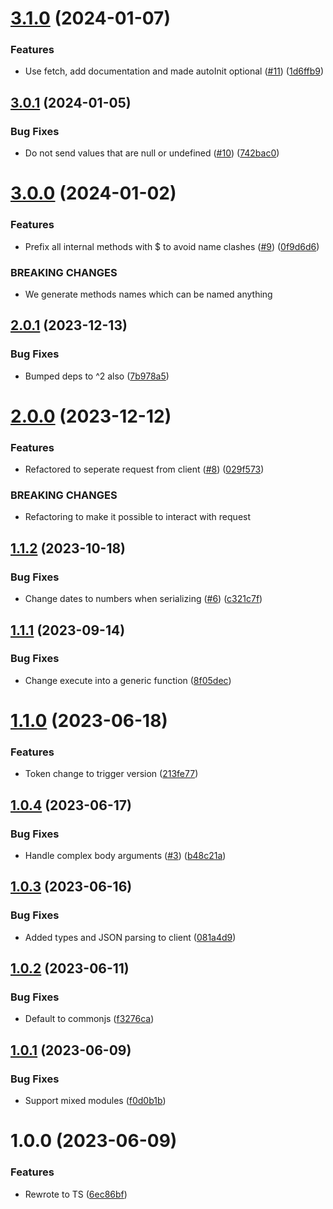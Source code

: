 # [3.1.0](https://github.com/kapetacom/sdk-nodejs-rest-client/compare/v3.0.1...v3.1.0) (2024-01-07)


### Features

* Use fetch, add documentation and made autoInit optional ([#11](https://github.com/kapetacom/sdk-nodejs-rest-client/issues/11)) ([1d6ffb9](https://github.com/kapetacom/sdk-nodejs-rest-client/commit/1d6ffb92bc1cecf414737fdf2d37cca996612727))

## [3.0.1](https://github.com/kapetacom/sdk-nodejs-rest-client/compare/v3.0.0...v3.0.1) (2024-01-05)


### Bug Fixes

* Do not send values that are null or undefined ([#10](https://github.com/kapetacom/sdk-nodejs-rest-client/issues/10)) ([742bac0](https://github.com/kapetacom/sdk-nodejs-rest-client/commit/742bac0cdedc869b414e3edf57aa65b0487db63a))

# [3.0.0](https://github.com/kapetacom/sdk-nodejs-rest-client/compare/v2.0.1...v3.0.0) (2024-01-02)


### Features

* Prefix all internal methods with $ to avoid name clashes ([#9](https://github.com/kapetacom/sdk-nodejs-rest-client/issues/9)) ([0f9d6d6](https://github.com/kapetacom/sdk-nodejs-rest-client/commit/0f9d6d6e215cada5943b8a78b48594a287554857))


### BREAKING CHANGES

* We generate methods names which can be named anything

## [2.0.1](https://github.com/kapetacom/sdk-nodejs-rest-client/compare/v2.0.0...v2.0.1) (2023-12-13)


### Bug Fixes

* Bumped deps to ^2 also ([7b978a5](https://github.com/kapetacom/sdk-nodejs-rest-client/commit/7b978a5dcaa349996b67d98836ba67c5c8dade4f))

# [2.0.0](https://github.com/kapetacom/sdk-nodejs-rest-client/compare/v1.1.2...v2.0.0) (2023-12-12)


### Features

* Refactored to seperate request from client ([#8](https://github.com/kapetacom/sdk-nodejs-rest-client/issues/8)) ([029f573](https://github.com/kapetacom/sdk-nodejs-rest-client/commit/029f573a7e8d76350987deb77468c711d50ef744))


### BREAKING CHANGES

* Refactoring to make it possible to interact with request

## [1.1.2](https://github.com/kapetacom/sdk-nodejs-rest-client/compare/v1.1.1...v1.1.2) (2023-10-18)


### Bug Fixes

* Change dates to numbers when serializing ([#6](https://github.com/kapetacom/sdk-nodejs-rest-client/issues/6)) ([c321c7f](https://github.com/kapetacom/sdk-nodejs-rest-client/commit/c321c7f179ed6800fb726d60f1218ea566d261cb))

## [1.1.1](https://github.com/kapetacom/sdk-nodejs-rest-client/compare/v1.1.0...v1.1.1) (2023-09-14)


### Bug Fixes

* Change execute into a generic function ([8f05dec](https://github.com/kapetacom/sdk-nodejs-rest-client/commit/8f05decc0ec1f22d36912b4c018a2cf973bed076))

# [1.1.0](https://github.com/kapetacom/sdk-nodejs-rest-client/compare/v1.0.4...v1.1.0) (2023-06-18)


### Features

* Token change to trigger version ([213fe77](https://github.com/kapetacom/sdk-nodejs-rest-client/commit/213fe7782d00610c171daca98d210fb7f71b171b))

## [1.0.4](https://github.com/kapetacom/sdk-nodejs-rest-client/compare/v1.0.3...v1.0.4) (2023-06-17)


### Bug Fixes

* Handle complex body arguments ([#3](https://github.com/kapetacom/sdk-nodejs-rest-client/issues/3)) ([b48c21a](https://github.com/kapetacom/sdk-nodejs-rest-client/commit/b48c21a9a3dd453e0ea18983d67c5ee66e6b8eb8))

## [1.0.3](https://github.com/kapetacom/sdk-nodejs-rest-client/compare/v1.0.2...v1.0.3) (2023-06-16)


### Bug Fixes

* Added types and JSON parsing to client ([081a4d9](https://github.com/kapetacom/sdk-nodejs-rest-client/commit/081a4d9e5b9b2f0d9b14b9459e9c03d5a17e5544))

## [1.0.2](https://github.com/kapetacom/sdk-nodejs-rest-client/compare/v1.0.1...v1.0.2) (2023-06-11)


### Bug Fixes

* Default to commonjs ([f3276ca](https://github.com/kapetacom/sdk-nodejs-rest-client/commit/f3276ca421d54ca724bf2b1f36fb3212c9f7d0b9))

## [1.0.1](https://github.com/kapetacom/sdk-nodejs-rest-client/compare/v1.0.0...v1.0.1) (2023-06-09)


### Bug Fixes

* Support mixed modules ([f0d0b1b](https://github.com/kapetacom/sdk-nodejs-rest-client/commit/f0d0b1b62eadae53d560f14129a369c98d68a724))

# 1.0.0 (2023-06-09)


### Features

* Rewrote to TS ([6ec86bf](https://github.com/kapetacom/sdk-nodejs-rest-client/commit/6ec86bfb6cfedc008e59922dafbb6401023d196f))
